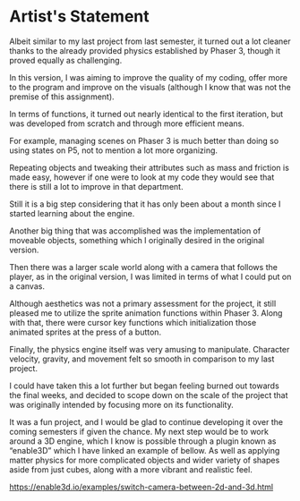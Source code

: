 # Artist's Statement

Albeit similar to my last project from last semester, it turned out a lot cleaner thanks to the already provided physics established by Phaser 3, though it proved equally as challenging.

In this version, I was aiming to improve the quality of my coding, offer more to the program and improve on the visuals (although I know that was not the premise of this assignment).

In terms of functions, it turned out nearly identical to the first iteration, but was developed from scratch and through more efficient means.

For example, managing scenes on Phaser 3 is much better than doing so using states on P5, not to mention a lot more organizing.

Repeating objects and tweaking their attributes such as mass and friction is made easy, however if one were to look at my code they would see that there is still a lot to improve in that department.

Still it is a big step considering that it has only been about a month since I started learning about the engine.

Another big thing that was accomplished was the implementation of moveable objects, something which I originally desired in the original version.

Then there was a larger scale world along with a camera that follows the player, as in the original version, I was limited in terms of what I could put on a canvas.

Although aesthetics was not a primary assessment for the project, it still pleased me to utilize the sprite animation functions within Phaser 3. Along with that, there were cursor key functions which initialization those animated sprites at the press of a button.

Finally, the physics engine itself was very amusing to manipulate. Character velocity, gravity, and movement felt so smooth in comparison to my last project.

I could have taken this a lot further but began feeling burned out towards the final weeks, and decided to scope down on the scale of the project that was originally intended by focusing more on its functionality.

It was a fun project, and I would be glad to continue developing it over the coming semesters if given the chance. My next step would be to work around a 3D engine, which I know is possible through a plugin known as “enable3D” which I have linked an example of bellow. As well as applying matter physics for more complicated objects and wider variety of shapes aside from just cubes, along with a more vibrant and realistic feel.

https://enable3d.io/examples/switch-camera-between-2d-and-3d.html
